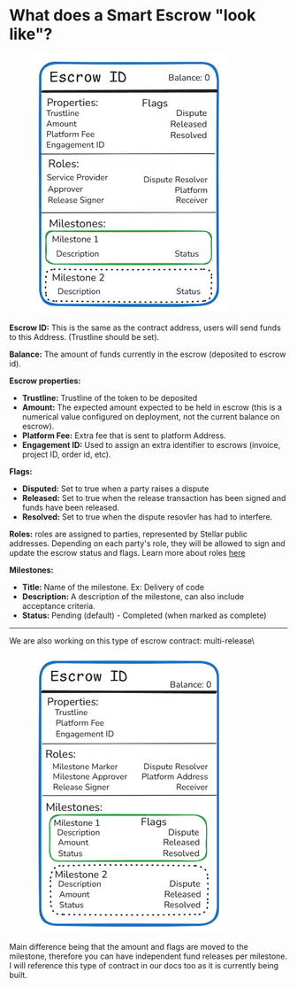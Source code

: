 # What does a Smart Escrow "look like"?

<figure><img src="../../.gitbook/assets/image (23).png" alt=""><figcaption></figcaption></figure>

**Escrow ID:** This is the same as the contract address, users will send funds to this Address. (Trustline should be set).

**Balance:** The amount of funds currently in the escrow (deposited to escrow id).

**Escrow properties:**&#x20;

* **Trustline:** Trustline of the token to be deposited
* **Amount:** The expected amount expected to be held in escrow (this is a numerical value configured on deployment, not the current balance on escrow).
* **Platform Fee:** Extra fee that is sent to platform Address.&#x20;
* **Engagement ID:** Used to assign an extra identifier to escrows (invoice, project ID, order id, etc).

**Flags:**&#x20;

* **Disputed:** Set to true when a party raises a dispute
* **Released:** Set to true when the release transaction has been signed and funds have been released.
* **Resolved:** Set to true when the dispute resovler has had to interfere.

**Roles:** roles are assigned to parties, represented by Stellar public addresses. Depending on each party's role, they will be allowed to sign and update the escrow status and flags. Learn more about roles [here](../roles-in-trustless-work.md)

**Milestones:** &#x20;

* **Title:** Name of the milestone. Ex: Delivery of code
* **Description:** A description of the milestone, can also include acceptance criteria.&#x20;
* **Status:** Pending (default) - Completed (when marked as complete)

***

We are also working on this type of escrow contract: multi-release\


<figure><img src="../../.gitbook/assets/image (1) (1) (1) (1) (1) (1).png" alt=""><figcaption></figcaption></figure>

Main difference being that the amount and flags are moved to the milestone, therefore you can have independent fund releases per milestone. I will reference this type of contract in our docs too as it is currently being built.

